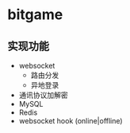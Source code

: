 # bitgame

## 实现功能

- websocket
    - 路由分发
    - 异地登录
- 通讯协议加解密
- MySQL
- Redis
- websocket hook (online|offline)

